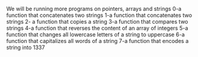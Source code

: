We will be running more programs on pointers, arrays and strings
0-a function that concatenates two strings
1-a function that concatenates two strings
2- a function that copies a string
3-a function that compares two strings
4-a function that reverses the content of an array of integers
5-a function that changes all lowercase letters of a string to uppercase
6-a function that capitalizes all words of a string
7-a function that encodes a string into 1337

